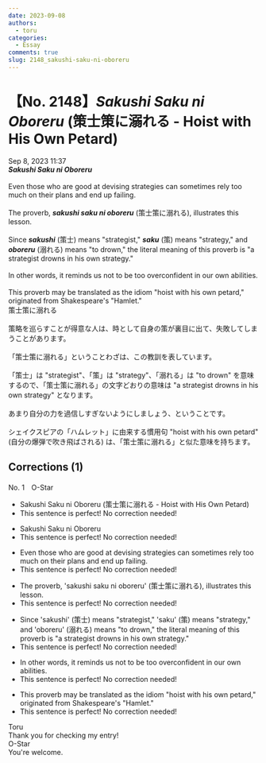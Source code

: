 ```yaml
---
date: 2023-09-08
authors:
  - toru
categories:
  - Essay
comments: true
slug: 2148_sakushi-saku-ni-oboreru
---
```


# 【No. 2148】<strong><em>Sakushi Saku ni Oboreru</strong></em> (策士策に溺れる - Hoist with His Own Petard)
<div class="date">Sep 8, 2023 11:37</div>
<div id="post"><div id="body_show_ori">
<strong><em>Sakushi Saku ni Oboreru</strong></em><br/><br/>Even those who are good at devising strategies can sometimes rely too much on their plans and end up failing.<br/><br/>The proverb, <strong><em>sakushi saku ni oboreru</em></strong> (策士策に溺れる), illustrates this lesson.<br/><br/>Since <strong><em>sakushi</em></strong> (策士) means "strategist," <strong><em>saku</em></strong> (策) means "strategy," and <strong><em>oboreru</em></strong> (溺れる) means "to drown," the literal meaning of this proverb is "a strategist drowns in his own strategy."<br/><br/>In other words, it reminds us not to be too overconfident in our own abilities.<br/><br/>This proverb may be translated as the idiom "hoist with his own petard," originated from Shakespeare's "Hamlet."
</div></div>

<!-- more -->

<div id="post_ja"><div id="body_show_mo">
策士策に溺れる<br/><br/>策略を巡らすことが得意な人は、時として自身の策が裏目に出て、失敗してしまうことがあります。<br/><br/>「策士策に溺れる」ということわざは、この教訓を表しています。<br/><br/>「策士」は "strategist"、「策」は "strategy"、「溺れる」は "to drown" を意味するので、「策士策に溺れる」の文字どおりの意味は "a strategist drowns in his own strategy" となります。<br/><br/>あまり自分の力を過信しすぎないようにしましょう、ということです。<br/><br/>シェイクスピアの「ハムレット」に由来する慣用句 "hoist with his own petard" (自分の爆弾で吹き飛ばされる) は、「策士策に溺れる」と似た意味を持ちます。
</div></div>

## Corrections (1)
<div id="block"><div class="first_name"> No. 1　<span class="just_name">O-Star</span></div><div id="block2">
<ul class="correction_field">
<li class="incorrect">Sakushi Saku ni Oboreru (策士策に溺れる - Hoist with His Own Petard)</li>
<li class="corrected perfect">This sentence is perfect! No correction needed!</li>
</ul>
<ul class="correction_field">
<li class="incorrect">Sakushi Saku ni Oboreru</li>
<li class="corrected perfect">This sentence is perfect! No correction needed!</li>
</ul>
<ul class="correction_field">
<li class="incorrect">Even those who are good at devising strategies can sometimes rely too much on their plans and end up failing.</li>
<li class="corrected perfect">This sentence is perfect! No correction needed!</li>
</ul>
<ul class="correction_field">
<li class="incorrect">The proverb, 'sakushi saku ni oboreru' (策士策に溺れる), illustrates this lesson.</li>
<li class="corrected perfect">This sentence is perfect! No correction needed!</li>
</ul>
<ul class="correction_field">
<li class="incorrect">Since 'sakushi' (策士) means "strategist," 'saku' (策) means "strategy," and 'oboreru' (溺れる) means "to drown," the literal meaning of this proverb is "a strategist drowns in his own strategy."</li>
<li class="corrected perfect">This sentence is perfect! No correction needed!</li>
</ul>
<ul class="correction_field">
<li class="incorrect">In other words, it reminds us not to be too overconfident in our own abilities.</li>
<li class="corrected perfect">This sentence is perfect! No correction needed!</li>
</ul>
<ul class="correction_field">
<li class="incorrect">This proverb may be translated as the idiom "hoist with his own petard," originated from Shakespeare's "Hamlet."</li>
<li class="corrected perfect">This sentence is perfect! No correction needed!</li>
</ul>
</div><div class="name"><span class="just_name">Toru</span><br>
Thank you for checking my entry!
</div>
<div class="name"><span class="just_name">O-Star</span><br>
You're welcome.
</div>
</div>
